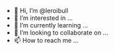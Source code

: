 - 👋 Hi, I’m @leroibull
- 👀 I’m interested in ...
- 🌱 I’m currently learning ...
- 💞️ I’m looking to collaborate on ...
- 📫 How to reach me ...

<!---
leroibull/leroibull is a ✨ special ✨ repository because its `README.md` (this file) appears on your GitHub profile.
You can click the Preview link to take a look at your changes.
--->
